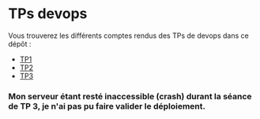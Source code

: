 # TPs devops

Vous trouverez les différents comptes rendus des TPs de devops dans ce dépôt :
* [TP1](TP01.md)
* [TP2](TP02.md)
* [TP3](TP03.md)

### Mon serveur étant resté inaccessible (crash) durant la séance de TP 3, je n'ai pas pu faire valider le déploiement.